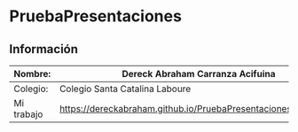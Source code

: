 # PruebaPresentaciones
## Información

|  Nombre: | Dereck Abraham Carranza Acifuina |
| ------------ | ------------ |
|  Colegio: | Colegio Santa Catalina Laboure  |
|  Mi trabajo |https://dereckabraham.github.io/PruebaPresentaciones/index.html |
